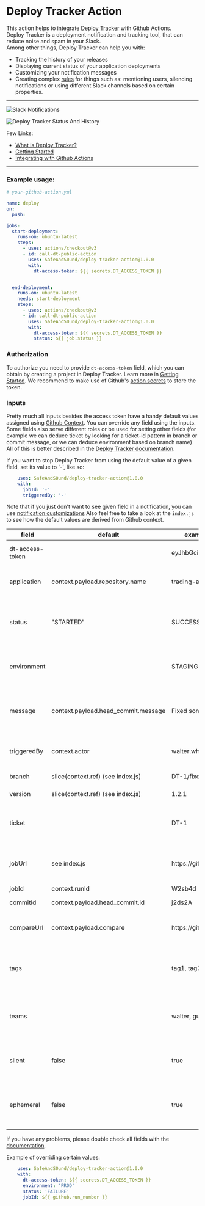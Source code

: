 # Deploy Tracker Action

This action helps to integrate [Deploy Tracker](https://deploytracker.io) with Github Actions.  
Deploy Tracker is a deployment notification and tracking tool, that can reduce noise and spam in your Slack.  
Among other things, Deploy Tracker can help you with:
- Tracking the history of your releases
- Displaying current status of your application deployments
- Customizing your notification messages
- Creating complex [rules](https://deploytracker.io/documentation/web-dashboard/rules) for things such as: mentioning users, silencing notifications or using different Slack channels based on certain properties.

---

![Slack Notifications](https://deploytracker.io/docs/overview/what-is-deploy-tracker/slack-notification-1.png)  

![Deploy Tracker Status And History](https://deploytracker.io/docs/overview/what-is-deploy-tracker/status-and-history.png)  

Few Links: 
- [What is Deploy Tracker?](https://deploytracker.io/documentation/overview/what-is-deploy-tracker)
- [Getting Started](https://deploytracker.io/documentation/overview/getting-started)
- [Integrating with Github Actions](https://deploytracker.io/documentation/api-and-integrations/github-actions)

---

### Example usage:
```yaml 
# your-github-action.yml

name: deploy
on:
  push:

jobs:
  start-deployment:
    runs-on: ubuntu-latest
    steps:
      - uses: actions/checkout@v3
      - id: call-dt-public-action
        uses: SafeAndS0und/deploy-tracker-action@1.0.0
        with:
          dt-access-token: ${{ secrets.DT_ACCESS_TOKEN }}


  end-deployment:
    runs-on: ubuntu-latest
    needs: start-deployment
    steps:
      - uses: actions/checkout@v3
      - id: call-dt-public-action
        uses: SafeAndS0und/deploy-tracker-action@1.0.0
        with:
          dt-access-token: ${{ secrets.DT_ACCESS_TOKEN }}
          status: ${{ job.status }}
```

### Authorization
To authorize you need to provide `dt-access-token` field, which you can obtain by creating a project in Deploy Tracker. Learn more in [Getting Started](https://deploytracker.io/documentation/overview/getting-started).
We recommend to make use of Github's [action secrets](https://docs.github.com/en/actions/security-guides/encrypted-secrets) to store the token.

### Inputs
Pretty much all inputs besides the access token have a handy default values assigned using [Github Context](https://docs.github.com/en/actions/learn-github-actions/contexts#job-context). 
You can override any field using the inputs.
Some fields also serve different roles or be used for setting other fields 
(for example we can deduce ticket by looking for a ticket-id pattern in branch or commit message, or we can deduce environment based on branch name) 
All of this is better described in the [Deploy Tracker documentation](https://deploytracker.io/documentation/api-and-integrations/notification-parameters).

If you want to stop Deploy Tracker from using the default value of a given field, set its value to '-', like so:
```yaml
    uses: SafeAndS0und/deploy-tracker-action@1.0.0
    with:
      jobId: '-'
      triggeredBy: '-'
```
Note that if you just don't want to see given field in a notification, you can use [notification customizations](https://deploytracker.io/documentation/web-dashboard/customizations)
Also feel free to take a look at the `index.js` to see how the default values are derived from Github context.
 

| field           | default                             | example           | description                                                             |
|-----------------|-------------------------------------|-------------------|-------------------------------------------------------------------------|
| dt-access-token |                                     | eyJhbGciOiJIUz... | Authorizes you and your project                                         |
| application     | context.payload.repository.name     | trading-api       | Name of the deployed application or service                             |
| status          | "STARTED"                           | SUCCESS           | Status of the deployment, recommended to use ${{ job.status }} variable |
| environment     |                                     | STAGING           | Environment to which the application is being deployed on               |
| message         | context.payload.head_commit.message | Fixed something   | Message describing changes, usually commit message                      |
| triggeredBy     | context.actor                       | walter.white      | Name of the person who triggered the deployment                         |
| branch          | slice(context.ref) (see index.js)   | DT-1/fixes        | Name of the branch                                                      |
| version         | slice(context.ref) (see index.js)   | 1.2.1             | Version of the application                                              |
| ticket          |                                     | DT-1              | Ticket name or ID - It can be used for detecting and linking tickets    |
| jobUrl          | see index.js                        | https://github... | If provided, will add a hyperlink to the notification                   |
| jobId           | context.runId                       | W2sb4d            |                                                                         |
| commitId        | context.payload.head_commit.id      | j2ds2A            | A hash of the commit.                                                   |
| compareUrl      | context.payload.compare             | https://github... | If provided, commitId field become a hyperlink.                         |
| tags            |                                     | tag1, tag2        | Comma-separated list of tags associated with the deployment             |
| teams           |                                     | walter, gus.fring | Comma-separated list of teams that are related to this deployment       |
| silent          | false                               | true              | If 'true' (as string), the message won't be sent to Slack               |
| ephemeral       | false                               | true              | If 'true' (as string), the message won't be saved in database           |

If you have any problems, please double check all fields with the [documentation](https://deploytracker.io/documentation/api-and-integrations/notification-parameters). 

Example of overriding certain values:
```yaml
    uses: SafeAndS0und/deploy-tracker-action@1.0.0
    with:
      dt-access-token: ${{ secrets.DT_ACCESS_TOKEN }}
      environment: 'PROD'
      status: 'FAILURE'
      jobId: ${{ github.run_number }}
```